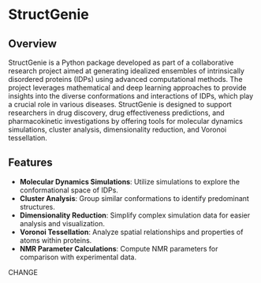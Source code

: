 # StructGenie

## Overview
StructGenie is a Python package developed as part of a collaborative research project aimed at generating idealized ensembles of intrinsically disordered proteins (IDPs) using advanced computational methods. The project leverages mathematical and deep learning approaches to provide insights into the diverse conformations and interactions of IDPs, which play a crucial role in various diseases. StructGenie is designed to support researchers in drug discovery, drug effectiveness predictions, and pharmacokinetic investigations by offering tools for molecular dynamics simulations, cluster analysis, dimensionality reduction, and Voronoi tessellation.

## Features
- **Molecular Dynamics Simulations**: Utilize simulations to explore the conformational space of IDPs.
- **Cluster Analysis**: Group similar conformations to identify predominant structures.
- **Dimensionality Reduction**: Simplify complex simulation data for easier analysis and visualization.
- **Voronoi Tessellation**: Analyze spatial relationships and properties of atoms within proteins.
- **NMR Parameter Calculations**: Compute NMR parameters for comparison with experimental data.

CHANGE
